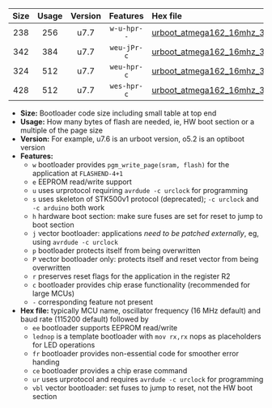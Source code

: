 |Size|Usage|Version|Features|Hex file|
|:-:|:-:|:-:|:-:|:--|
|238|256|u7.7|`w-u-hpr--`|[urboot_atmega162_16mhz_38400bps_lednop_fr_ur.hex](https://raw.githubusercontent.com/stefanrueger/urboot.hex/main/mcus/atmega162/fcpu_16mhz/38400_bps/urboot_atmega162_16mhz_38400bps_lednop_fr_ur.hex)|
|342|384|u7.7|`weu-jPr-c`|[urboot_atmega162_16mhz_38400bps_ee_lednop_fr_ce_ur_vbl.hex](https://raw.githubusercontent.com/stefanrueger/urboot.hex/main/mcus/atmega162/fcpu_16mhz/38400_bps/urboot_atmega162_16mhz_38400bps_ee_lednop_fr_ce_ur_vbl.hex)|
|324|512|u7.7|`weu-hpr-c`|[urboot_atmega162_16mhz_38400bps_ee_lednop_fr_ce_ur.hex](https://raw.githubusercontent.com/stefanrueger/urboot.hex/main/mcus/atmega162/fcpu_16mhz/38400_bps/urboot_atmega162_16mhz_38400bps_ee_lednop_fr_ce_ur.hex)|
|428|512|u7.7|`wes-hpr-c`|[urboot_atmega162_16mhz_38400bps_ee_lednop_fr_ce.hex](https://raw.githubusercontent.com/stefanrueger/urboot.hex/main/mcus/atmega162/fcpu_16mhz/38400_bps/urboot_atmega162_16mhz_38400bps_ee_lednop_fr_ce.hex)|

- **Size:** Bootloader code size including small table at top end
- **Usage:** How many bytes of flash are needed, ie, HW boot section or a multiple of the page size
- **Version:** For example, u7.6 is an urboot version, o5.2 is an optiboot version
- **Features:**
  + `w` bootloader provides `pgm_write_page(sram, flash)` for the application at `FLASHEND-4+1`
  + `e` EEPROM read/write support
  + `u` uses urprotocol requiring `avrdude -c urclock` for programming
  + `s` uses skeleton of STK500v1 protocol (deprecated); `-c urclock` and `-c arduino` both work
  + `h` hardware boot section: make sure fuses are set for reset to jump to boot section
  + `j` vector bootloader: applications *need to be patched externally*, eg, using `avrdude -c urclock`
  + `p` bootloader protects itself from being overwritten
  + `P` vector bootloader only: protects itself and reset vector from being overwritten
  + `r` preserves reset flags for the application in the register R2
  + `c` bootloader provides chip erase functionality (recommended for large MCUs)
  + `-` corresponding feature not present
- **Hex file:** typically MCU name, oscillator frequency (16 MHz default) and baud rate (115200 default) followed by
  + `ee` bootloader supports EEPROM read/write
  + `lednop` is a template bootloader with `mov rx,rx` nops as placeholders for LED operations
  + `fr` bootloader provides non-essential code for smoother error handing
  + `ce` bootloader provides a chip erase command
  + `ur` uses urprotocol and requires `avrdude -c urclock` for programming
  + `vbl` vector bootloader: set fuses to jump to reset, not the HW boot section
